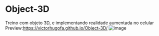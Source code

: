 # Object-3D
Treino com objeto 3D, e implementando realidade aumentada no celular</br>
Preview:https://victorhugofa.github.io/Object-3D/
![image](https://github.com/victorhugofa/Object-3D/assets/127147587/1c3eaeb2-e977-472a-b5b6-6f479a0f7fd7)
